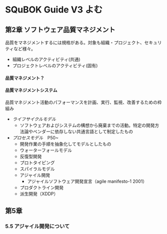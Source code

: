 # SQuBOK Guide V3 よむ
## 第2章 ソフトウェア品質マネジメント

品質をマネジメントするには規格がある。対象も組織・プロジェクト、セキュリティなど様々。
- 組織レベルのアクティビティ(共通)
- プロジェクトレベルのアクティビティ(固有)

#### 品質マネジメント？
#### 品質マネジメントシステム

品質マネジメント活動のパフォーマンスを計画、実行、監視、改善するための枠組み

- *ライフサイクルモデル*
  - ソフトウェアおよびシステムの構想から廃棄までの活動。特定の開発方法論やベンダーに依存しない共通言語として制定したもの   
- *プロセスモデル*　P50~  
  - 開発作業の手順を抽象化してモデルとしたもの
  - ウォーターフォールモデル
  - 反復型開発
  - プロトタイピング
  - スパイラルモデル
  - アジャイル開発
    - アジャイルソフトウェア開発宣言（agile manifesto-1 2001）
  - プロダクトライン開発
  - 派生開発（XDDP）

## 第5章
### 5.5 アジャイル開発について

